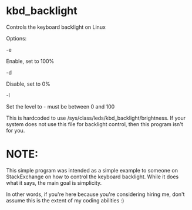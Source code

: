 # kbd_backlight
Controls the keyboard backlight on Linux

Options:

-e

  Enable, set to 100%
  
-d

  Disable, set to 0%

-l <num>

  Set the level to <num> - must be between 0 and 100

This is hardcoded to use /sys/class/leds/kbd_backlight/brightness.  If
your system does not use this file for backlight control, then this
program isn't for you.

# NOTE:

This simple program was intended as a simple example to someone on
StackExchange on how to control the keyboard backlight.  While it does what
it says, the main goal is simplicity.

In other words, if you're here because you're considering hiring me, don't
assume this is the extent of my coding abilities :)
